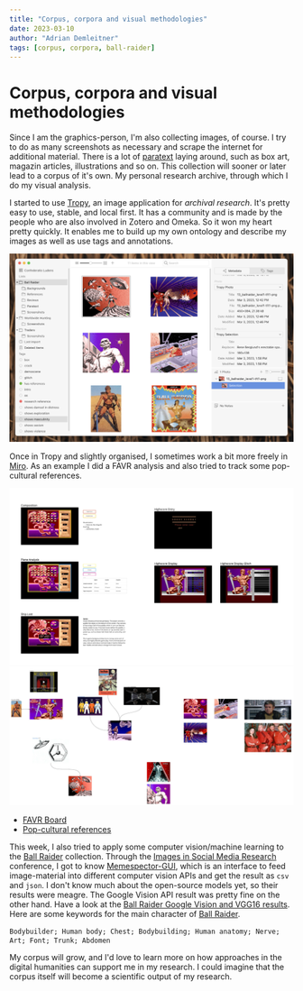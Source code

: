 ```yaml
---
title: "Corpus, corpora and visual methodologies"
date: 2023-03-10
author: "Adrian Demleitner"
tags: [corpus, corpora, ball-raider]
---
```

# Corpus, corpora and visual methodologies
Since I am the graphics-person, I'm also collecting images, of course. I try to do as many screenshots as necessary and scrape the internet for additional material. There is a lot of [paratext](notes/Paratext.md) laying around, such as box art, magazin articles, illustrations and so on. This collection will sooner or later lead to a corpus of it's own. My personal research archive, through which I do my visual analysis.

I started to use [Tropy](https://www.tropy.org/), an image application for *archival research*. It's pretty easy to use, stable, and local first. It has a community and is made by the people who are also involved in Zotero and Omeka. So it won my heart pretty quickly. It enables me to build up my own ontology and describe my images as well as use tags and annotations. 

![](assets/Screenshot%202023-03-10%20at%2014.23.10.png)

Once in Tropy and slightly organised, I sometimes work a bit more freely in [Miro](https://miro.com/). As an example I did a FAVR analysis and also tried to track some pop-cultural references.

![FAVR Analysis](assets/Ball%20Raider%20-%20FAVR.jpg)
![Pop-cultural references in Ball Raider](assets/Ball%20Raider%20-%20Reference%20Mapping.jpg)

- [FAVR Board](https://miro.com/app/board/uXjVPl_idwo=/?share_link_id=803680638865)
- [Pop-cultural references](https://miro.com/app/board/uXjVPl1g45g=/?share_link_id=836116968145)

This week, I also tried to apply some computer vision/machine learning to the [Ball Raider](games/Ball%20Raider.md) collection. Through the [Images in Social Media Research](journal/2023-02-11.md) conference, I got to know [Memespector-GUI](https://github.com/jason-chao/memespector-gui), which is an interface to feed image-material into different computer vision APIs and get the result as `csv` and `json`. I don't know much about the open-source models yet, so their results were meagre. The Google Vision API result was pretty fine on the other hand. Have a look at the [Ball Raider Google Vision and VGG16 results](assets/cv-apis-20230310_141235.csv). Here are some keywords for the main character of [Ball Raider](games/Ball%20Raider.md).

```
Bodybuilder; Human body; Chest; Bodybuilding; Human anatomy; Nerve; Art; Font; Trunk; Abdomen
```

My corpus will grow, and I'd love to learn more on how approaches in the digital humanities can support me in my research. I could imagine that the corpus itself will become a scientific output of my research.